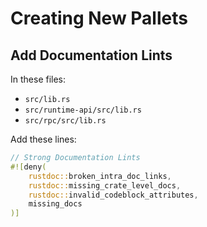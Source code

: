 # Creating New Pallets

## Add Documentation Lints

In these files:
- `src/lib.rs`
- `src/runtime-api/src/lib.rs`
- `src/rpc/src/lib.rs`

Add these lines:

```rust
// Strong Documentation Lints
#![deny(
    rustdoc::broken_intra_doc_links,
    rustdoc::missing_crate_level_docs,
    rustdoc::invalid_codeblock_attributes,
    missing_docs
)]
```

